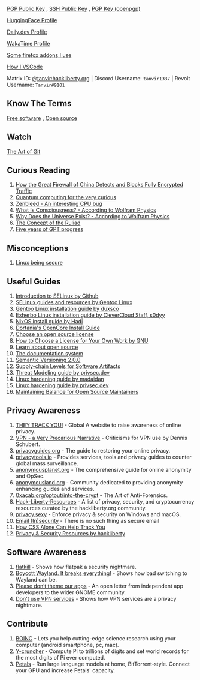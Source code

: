 [PGP Public Key](https://raw.githubusercontent.com/TanvirOnGH/TanvirOnGH/showcase/PGP_PUBLIC_KEY.txt)
,
[SSH Public Key](https://raw.githubusercontent.com/TanvirOnGH/TanvirOnGH/showcase/SSH_PUBLIC_KEY.txt)
,
[PGP Key (openpgp)](https://keys.openpgp.org/search?q=tanvir.ahmed.tonoy%40skiff.com)

[HuggingFace Profile](https://huggingface.co/TanvirOnHF)

[Daily.dev Profile](https://app.daily.dev/TanvirOnDD)

[WakaTime Profile](https://wakatime.com/@TanvirOnWT)

[Some firefox addons I use](https://addons.mozilla.org/en-US/firefox/collections/17970682/TAT-Collection/)

[How I VSCode](https://howivscode.com/TanvirOnGH)

Matrix ID: [@tanvir:hackliberty.org](https://chat.hackliberty.org/#/user/@tanvir:hackliberty.org) | Discord Username: `tanvir1337` | Revolt Username: `Tanvir#9101`

## Know The Terms

[Free software](https://www.gnu.org/philosophy/free-sw.en.html)
,
[Open source](https://opensource.com/resources/what-open-source)

## Watch

[The Art of Git](https://youtu.be/x0PG3zt9DSY)

## Curious Reading

1. [How the Great Firewall of China Detects and Blocks Fully Encrypted Traffic](https://gfw.report/publications/usenixsecurity23/en/)
2. [Quantum computing for the very curious](https://quantum.country/qcvc)
3. [Zenbleed - An interesting CPU bug](https://lock.cmpxchg8b.com/zenbleed.html)
4. [What Is Consciousness? - According to Wolfram Physics](https://writings.stephenwolfram.com/2021/03/what-is-consciousness-some-new-perspectives-from-our-physics-project/)
5. [Why Does the Universe Exist? - According to Wolfram Physics](https://writings.stephenwolfram.com/2021/04/why-does-the-universe-exist-some-perspectives-from-our-physics-project/)
6. [The Concept of the Ruliad](https://writings.stephenwolfram.com/2021/11/the-concept-of-the-ruliad/)
7. [Five years of GPT progress](https://finbarr.ca/five-years-of-gpt-progress/)

## Misconceptions

1. [Linux being secure](https://madaidans-insecurities.github.io/linux.html)

## Useful Guides

1. [Introduction to SELinux by Github](https://github.blog/2023-07-05-introduction-to-selinux)
2. [SELinux guides and resources by Gentoo Linux](https://wiki.gentoo.org/wiki/SELinux)
3. [Gentoo Linux installation guide by duxsco](https://gentoo.duxsco.de)
4. [Exherbo Linux installation guide by CleverCloud Staff, s0dyy](https://gist.github.com/s0dyy/905be36b2c39fb8c14906e15c05c68a3)
5. [NixOS install guide by Hadi](https://gist.github.com/hadilq/a491ca53076f38201a8aa48a0c6afef5)
6. [Dortania's OpenCore Install Guide](https://dortania.github.io/OpenCore-Install-Guide/)
7. [Choose an open source license](https://choosealicense.com)
8. [How to Choose a License for Your Own Work by GNU](https://www.gnu.org/licenses/license-recommendations.html)
9. [Learn about open source](https://teachingopensource.org/Learning_Resources)
10. [The documentation system](https://documentation.divio.com)
11. [Semantic Versioning 2.0.0](https://semver.org)
12. [Supply-chain Levels for Software Artifacts](https://slsa.dev)
13. [Threat Modeling guide by privsec.dev](https://privsec.dev/posts/knowledge/threat-modeling/)
14. [Linux hardening guide by madaidan](https://madaidans-insecurities.github.io/guides/linux-hardening.html)
15. [Linux hardening guide by privsec.dev](https://privsec.dev/posts/linux/desktop-linux-hardening)
16. [Maintaining Balance for Open Source Maintainers](https://opensource.guide/maintaining-balance-for-open-source-maintainers)

## Privacy Awareness

1. [THEY TRACK YOU!](https://theytrackyou.com) - Global A website to raise awareness of online privacy.
2. [VPN - a Very Precarious Narrative](https://overengineer.dev/blog/2019/04/08/very-precarious-narrative.html) - Criticisms for VPN use by Dennis Schubert.
3. [privacyguides.org](https://www.privacyguides.org) - The guide to restoring your online privacy.
4. [privacytools.io](https://www.privacytools.io) - Provides services, tools and privacy guides to counter global mass surveillance.
5. [anonymousplanet.org](https://anonymousplanet.org) - The comprehensive guide for online anonymity and OpSec.
6. [anonymousland.org](https://anonymousland.org) - Community dedicated to providing anonymity enhancing guides and services.
7. [0xacab.org/optout/into-the-crypt](https://0xacab.org/optout/into-the-crypt) - The Art of Anti-Forensics.
8. [Hack-Liberty-Resources](https://git.hackliberty.org/hackliberty.org/Hack-Liberty-Resources) - A list of privacy, security, and cryptocurrency resources curated by the hackliberty.org community.
9. [privacy.sexy](https://privacy.sexy) - Enforce privacy & security on Windows and macOS.
10. [Email (In)security](https://qua3k.github.io/security/email) - There is no such thing as secure email
11. [How CSS Alone Can Help Track You](https://blog.pastly.net/posts/2016-09-04-how-css-alone-can-help-track-you)
12. [Privacy & Security Resources by hackliberty](https://docs.hackliberty.org/books/privacy-security/page/privacy-security-resources)

## Software Awareness

1. [flatkill](https://flatkill.org) - Shows how flatpak a security nightmare.
2. [Boycott Wayland. It breaks everything!](https://gist.github.com/probonopd/9feb7c20257af5dd915e3a9f2d1f2277) - Shows how bad switching to Wayland can be.
3. [Please don’t theme our apps](https://stopthemingmy.app) - An open letter from independent app developers to the wider GNOME community.
4. [Don't use VPN services](https://gist.github.com/joepie91/5a9909939e6ce7d09e29) - Shows how VPN services are a privacy nightmare.

## Contribute

1. [BOINC](https://boinc.berkeley.edu) - Lets you help cutting-edge science research using your computer (android smartphone, pc, mac).
2. [Y-cruncher](http://www.numberworld.org/y-cruncher) - Compute Pi to trillions of digits and set world records for the most digits of Pi ever computed.
3. [Petals](https://petals.dev) - Run large language models at home, BitTorrent‑style. Connect your GPU and increase Petals' capacity.
